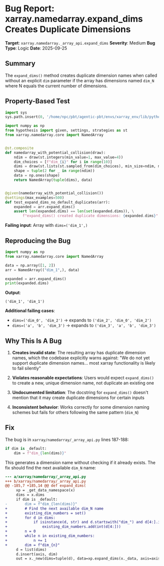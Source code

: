 # Bug Report: xarray.namedarray.expand_dims Creates Duplicate Dimensions

**Target**: `xarray.namedarray._array_api.expand_dims`
**Severity**: Medium
**Bug Type**: Logic
**Date**: 2025-09-25

## Summary

The `expand_dims()` method creates duplicate dimension names when called without an explicit `dim` parameter if the array has dimensions named `dim_N` where N equals the current number of dimensions.

## Property-Based Test

```python
import sys
sys.path.insert(0, '/home/npc/pbt/agentic-pbt/envs/xarray_env/lib/python3.13/site-packages')

import numpy as np
from hypothesis import given, settings, strategies as st
from xarray.namedarray.core import NamedArray


@st.composite
def namedarray_with_potential_collision(draw):
    ndim = draw(st.integers(min_value=1, max_value=4))
    dim_choices = [f"dim_{i}" for i in range(10)]
    dims = draw(st.lists(st.sampled_from(dim_choices), min_size=ndim, max_size=ndim, unique=True))
    shape = tuple(2 for _ in range(ndim))
    data = np.ones(shape)
    return NamedArray(tuple(dims), data)


@given(namedarray_with_potential_collision())
@settings(max_examples=500)
def test_expand_dims_no_default_duplicates(arr):
    expanded = arr.expand_dims()
    assert len(expanded.dims) == len(set(expanded.dims)), \
        f"expand_dims() created duplicate dimensions: {expanded.dims}"
```

**Failing input**: Array with `dims=('dim_1',)`

## Reproducing the Bug

```python
import numpy as np
from xarray.namedarray.core import NamedArray

data = np.array([1, 2])
arr = NamedArray(("dim_1",), data)

expanded = arr.expand_dims()
print(expanded.dims)
```

**Output**:
```
('dim_1', 'dim_1')
```

**Additional failing cases**:
- `dims=('dim_0', 'dim_2')` → expands to `('dim_2', 'dim_0', 'dim_2')`
- `dims=('a', 'b', 'dim_3')` → expands to `('dim_3', 'a', 'b', 'dim_3')`

## Why This Is A Bug

1. **Creates invalid state**: The resulting array has duplicate dimension names, which the codebase explicitly warns against: "We do not yet support duplicate dimension names... most xarray functionality is likely to fail silently"

2. **Violates reasonable expectations**: Users would expect `expand_dims()` to create a new, unique dimension name, not duplicate an existing one

3. **Undocumented limitation**: The docstring for `expand_dims()` doesn't mention that it may create duplicate dimensions for certain inputs

4. **Inconsistent behavior**: Works correctly for some dimension naming schemes but fails for others following the same pattern (`dim_N`)

## Fix

The bug is in `xarray/namedarray/_array_api.py` lines 187-188:

```python
if dim is _default:
    dim = f"dim_{len(dims)}"
```

This generates a dimension name without checking if it already exists. The fix should find the next available `dim_N` name:

```diff
--- a/xarray/namedarray/_array_api.py
+++ b/xarray/namedarray/_array_api.py
@@ -185,7 +185,14 @@ def expand_dims(
     xp = _get_data_namespace(x)
     dims = x.dims
     if dim is _default:
-        dim = f"dim_{len(dims)}"
+        # Find the next available dim_N name
+        existing_dim_numbers = set()
+        for d in dims:
+            if isinstance(d, str) and d.startswith("dim_") and d[4:].isdigit():
+                existing_dim_numbers.add(int(d[4:]))
+        n = 0
+        while n in existing_dim_numbers:
+            n += 1
+        dim = f"dim_{n}"
     d = list(dims)
     d.insert(axis, dim)
     out = x._new(dims=tuple(d), data=xp.expand_dims(x._data, axis=axis))